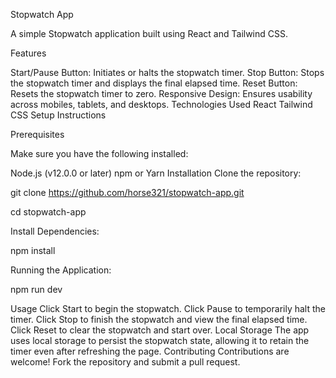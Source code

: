 Stopwatch App

A simple Stopwatch application built using React and Tailwind CSS.


Features

Start/Pause Button: Initiates or halts the stopwatch timer.
Stop Button: Stops the stopwatch timer and displays the final elapsed time.
Reset Button: Resets the stopwatch timer to zero.
Responsive Design: Ensures usability across mobiles, tablets, and desktops.
Technologies Used
React
Tailwind CSS
Setup Instructions

Prerequisites

Make sure you have the following installed:

Node.js (v12.0.0 or later)
npm or Yarn
Installation
Clone the repository:

git clone https://github.com/horse321/stopwatch-app.git


cd stopwatch-app

Install Dependencies:

npm install

Running the Application:

npm run dev


Usage
Click Start to begin the stopwatch.
Click Pause to temporarily halt the timer.
Click Stop to finish the stopwatch and view the final elapsed time.
Click Reset to clear the stopwatch and start over.
Local Storage
The app uses local storage to persist the stopwatch state, allowing it to retain the timer even after refreshing the page.
Contributing
Contributions are welcome! Fork the repository and submit a pull request.
